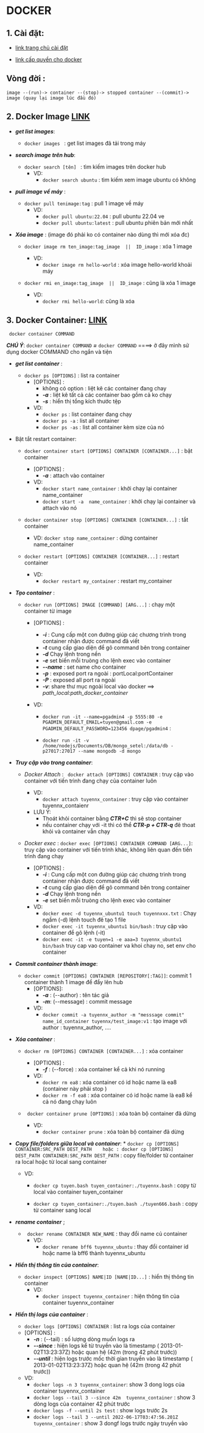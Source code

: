# DOCKER

## 1. Cài đặt:

* [link trang chủ cài đặt](https://docs.docker.com/engine/install/ubuntu/)

* [link cấp quyền cho docker](https://docs.docker.com/engine/install/linux-postinstall/)

## Vòng đời :

```image --(run)-> container --(stop)-> stopped container --(commit)-> image (quay lại image lúc đầu đó) ```
## 2. Docker Image  [LINK](https://docs.docker.com/engine/reference/commandline/image/)

* ***get list images***:
  * ```docker images ``` : get list images đã tải trong máy


* ***search image trên hub***:
  * ```docker search [tên] ``` : tìm kiếm images trên docker hub
    * VD:
      * ```docker search ubuntu``` : tìm kiếm xem image ubuntu có không

* ***pull image về máy*** :
  * ```docker pull tenimage:tag``` : pull 1 image về máy
    * VD:
      * ```docker pull ubuntu:22.04``` : pull ubuntu 22.04 ve
      * ```docker pull ubuntu:latest``` : pull ubuntu phiên bản mới nhất

* ***Xóa image*** : (image đó phải ko có container nào dùng thì mới xóa đc)

  * ```docker image rm ten_image:tag_image  ||  ID_image``` : xóa 1 image
    * VD:
      * ```docker image rm hello-world``` : xóa image hello-world khoải máy


  * ```docker rmi en_image:tag_image  ||  ID_image``` : cũng là xóa 1 image
    * VD:
      * ```docker rmi hello-world```: cũng là xóa



## 3. Docker Container:  [LINK](https://docs.docker.com/engine/reference/commandline/container/)
  ``` docker container COMMAND```

  ***CHÚ Ý***: ```docker container COMMAND``` ***=*** ```docker COMMAND``` ====> ở đây mình sử dụng docker COMMAND cho ngắn và tiện

* ***get list container*** :
  * ```docker ps [OPTIONS]``` : list ra container 
    * [OPTIONS] :
      * không có option : liệt kê các container đang chay
      * ***-a*** : liệt kê tất cả các container bao gồm cả ko chạy
      * ***-s*** : hiển thị tổng kích thước tệp
    * VD:
      * ```docker ps``` : list container đang chạy
      * ```docker ps -a``` : list all container
      * ```docker ps -as``` : list all container kèm size của nó 

* Bật tắt restart container:
  * ```docker container start [OPTIONS] CONTAINER [CONTAINER...]``` : bật container
    * [OPTIONS] : 
      * ***-a*** : attach vào container
    * VD:
      * ```docker start name_container``` : khởi chạy lại container name_container
      * ```docker start -a  name_container``` : khởi chạy lại container và attach vào nó
  
  * ```docker container stop [OPTIONS] CONTAINER [CONTAINER...]``` : tắt container
    * VD:
      ```docker stop name_container``` : dừng container name_container
  * ```docker restart [OPTIONS] CONTAINER [CONTAINER...]``` : restart container
    * VD: 
      * ```docker restart my_container``` : restart my_container


* ***Tạo container*** :
  * ```docker run [OPTIONS] IMAGE [COMMAND] [ARG...]``` : chạy một container từ image
    * [OPTIONS] :
      * ***-i*** : Cung cấp một con đường giúp các chương trình trong container nhận được command đã viết 
      * ***-t*** cung cấp giao diện để gõ command bên trong container
      * ***-d*** Chạy lệnh trong nền
      * ***-e*** set biến mỗi truòng cho lệnh exec vào container
      * ***--name*** : set name cho container
      * ***-p*** : exposed port ra ngoài : portLocal:portContainer
      * ***-P*** : exposed all port ra ngoài
      * ***-v***: share thư mục ngoài local vào docker ==>   *path_local:path_docker_container*

    * VD:
      * ```docker run -it --name=pgadmin4 -p 5555:80 -e PGADMIN_DEFAULT_EMAIL=tuyen@gmail.com -e PGADMIN_DEFAULT_PASSWORD=123456 dpage/pgadmin4``` : 

      * ```docker run -it -v /home/nodejs/Documents/DB/mongo_setel:/data/db -p27017:27017 --name mongodb -d mongo```


* ***Truy cập vào trong container***:
  * *Docker Attach* : ``` docker attach [OPTIONS] CONTAINER``` : truy cập vào container với tiến trình đang chạy của container luôn
    * VD:
      * ```docker attach tuyennx_container``` : truy cập vào container tuyennx_contaienr
    * LƯU Ý:
      * Thoát khỏi container bằng ***CTR+C*** thì sẽ stop container
      * nếu container chạy với -it thì có thể ***CTR-p + CTR-q*** đê thoat khỏi và container vẫn chạy



  * *Docker exec* : ```docker exec [OPTIONS] CONTAINER COMMAND [ARG...]```: truy cập vào container với tiến trình khác, không liên quan đến tiến trình đang chạy
    * [OPTIONS] : 
      * ***-i*** : Cung cấp một con đường giúp các chương trình trong container nhận được command đã viết 
      * ***-t*** cung cấp giao diện để gõ command bên trong container
      * ***-d*** Chạy lệnh trong nền
      * ***-e*** set biến mỗi truòng cho lệnh exec vào container
    * VD: 
      * ```docker exec -d tuyennx_ubuntu1 touch tuyennxxx.txt``` : Chạy ngầm (-d) lệnh touch đê tạo 1 file
      * ```docker exec -it tuyennx_ubuntu1 bin/bash``` : truy cập vào container để gõ lệnh (-it)
      * ```docker exec -it -e tuyen=1 -e aaa=3 tuyennx_ubuntu1 bin/bash``` truy cap vao container va khoi chay no, set env cho container


* ***Commit container thành image***:
  * ```docker commit [OPTIONS] CONTAINER [REPOSITORY[:TAG]]```: commit 1 container thành 1 image để đẩy lên hub
    * [OPTIONS]: 
      * ***-a*** : (--author) : tên tác giả
      * ***-m***: (--message) : commit message
    * VD:
      * ```docker commit -a tuyennx_author -m "messsage commit"  name_id_container tuyennx/test_image:v1```  : tạo image với author : tuyennx_author, ....

* ***Xóa container*** :
  * ```docker rm [OPTIONS] CONTAINER [CONTAINER...]``` : xóa container
    * [OPTIONS] :
      * ***-f*** : (--force) : xóa container kể cả khi nó running
    * VD:
      * ```docker rm ea8``` : xóa container có id hoặc name là ea8 (container này phải stop ) 
      * ```docker rm -f ea8``` : xóa container có id hoặc name là ea8 kể cả nó đang chạy luôn 

  * ``` docker container prune [OPTIONS]``` : xóa toàn bộ container đã dừng
    * VD:
      * ```docker container prune``` : xóa toàn bộ container đã dừng


* ***Copy file/folders giữa local và container***:
  * 
  ```docker cp [OPTIONS] CONTAINER:SRC_PATH DEST_PATH    hoặc : docker cp [OPTIONS] DEST_PATH CONTAINER:SRC_PATH DEST_PATH``` : copy file/folder từ container ra local hoặc từ local sang container

  * VD:
    * ```docker cp tuyen.bash tuyen_container:./tuyennx.bash``` : copy từ local vào container tuyen_container 

    * ```docker cp tuyen_container:./tuyen.bash ./tuyen666.bash``` : copy từ container sang local

 

* ***rename container*** ;
  * ``` docker rename CONTAINER NEW_NAME``` : thay đổi name củ container
    * VD:
      * ```docker rename bff6 tuyennx_ubuntu``` : thay đổi container id hoặc name là bff6 thành tuyennx_ubuntu

* ***Hiển thị thông tin của container***:
  * ```docker inspect [OPTIONS] NAME|ID [NAME|ID...]``` : hiển thị thông tin container
    * VD:
      * ```docker inspect tuyennx_container``` : hiện thông tin của container tuyennx_container


* ***Hiển thị logs của container*** :
  * ```docker logs [OPTIONS] CONTAINER``` : list ra logs của container
  * [OPTIONS] :
    * ***-n*** : (--tail) : số lượng dòng muốn logs ra
    * ***--since*** : hiện logs kể từ truyền vào là timestamp ( 2013-01-02T13:23:37Z) hoặc quan hệ (42m  (trong 42 phút trước))
    * ***--until*** : hiện logs trước mốc thời gian truyền vào là timestamp ( 2013-01-02T13:23:37Z) hoặc quan hệ (42m  (trong 42 phút trước))
  * VD:
    * ```docker logs -n 3 tuyennx_container```: show 3 dong logs của container tuyennx_container
    * ```docker logs --tail 3 --since 42m  tuyennx_container``` : show 3 dòng logs của container 42 phút trước
    * ```docker logs -f --until 2s test``` : show logs trước 2s
    * ```docker logs --tail 3 --until 2022-06-17T03:47:56.201Z tuyennx_container``` : show 3 dongf logs trước ngày truyền vào



































